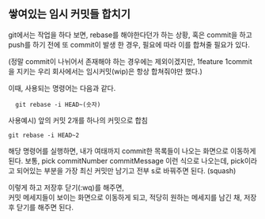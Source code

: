 ## 쌓여있는 임시 커밋들 합치기

git에서는 작업을 하다 보면, rebase를 해야한다던가 하는 상황, 혹은 commit을 하고 push를 하기 전에 또 commit이 발생 한 경우, 필요에 따라 이를 합쳐줄 필요가 있다.

(정말 commit이 나뉘어서 존재해야 하는 경우에는 제외이겠지만, 1feature 1commit을 지키는 우리 회사에서는 임시커밋(wip)은 항상 합쳐줘야만 했다.)

이때, 사용되는 명령어는 다음과 같다.

```
  git rebase -i HEAD~(숫자)
```

사용예시) 앞의 커밋 2개를 하나의 커밋으로 합침
```
git rebase -i HEAD~2
```

해당 명령어를 실행하면,
내가 여태까지 commit한 목록들이 나오는 화면으로 이동하게 된다.
보통, pick commitNumber commitMessage 이런 식으로 나오는데,
pick이라고 되어있는 부분을 가장 최신 커밋만 남기고 전부 s로 바꿔주면 된다. (squash)

이렇게 하고 저장후 닫기(:wq)를 해주면,<br>
커밋 메세지들이 보이는 화면으로 이동하게 되고,
적당히 원하는 메세지를 남긴 채, 저장 후 닫기를 해주면 된다.